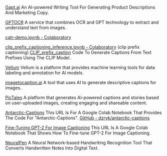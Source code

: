 
[Gapt.ai](https://gapt.ai/)
An AI-powered Writing Tool For Generating Product Descriptions And Marketing Copy.

[GPTOCR](https://gptocr.com/)
A service that combines OCR and GPT technology to extract and understand text from images.

[catr-demo.ipynb - Colaboratory](https://colab.research.google.com/github/saahiluppal/catr/blob/master/catr_demo.ipynb)

[clip_prefix_captioning_inference.ipynb - Colaboratory](https://colab.research.google.com/drive/1tuoAC5F4sC7qid56Z0ap-stR3rwdk0ZV)
(clip prefix captioning)
[CLIP_prefix_caption](https://github.com/rmokady/CLIP_prefix_caption)
Code To Generate Captions From Text Prefixes Using The CLIP Model.

[Vellum](https://www.vellum.ai/)
Vellum is a platform that provides machine learning tools for data labeling and annotation for AI models.

[imagetocaption.ai](https://www.imagetocaption.ai/)
A tool that uses AI to generate descriptive captions for images.

[PicTales](https://pictales.online/)
A platform that generates AI-powered captions and stories based on user-uploaded images, creating engaging and shareable content.

[Antarctic-Captions](https://colab.research.google.com/drive/1FwGEVKXvmpeMvAYqGr4z7Nt3llaZz-F8)
This URL Is For A Google Colab Notebook That Provides The Code For "Antarctic-Captions".
[GitHub - dzryk/antarctic-captions](https://github.com/dzryk/antarctic-captions)

[Fine-Tuning GPT-2 For Image Captioning](https://colab.research.google.com/drive/1qgt8cSwKF957PgPTKhRcNwDIfWrMhbV9)
This URL Is A Google Colab Notebook That Shows How To Fine-tune GPT-2 For Image Captioning.

[NeuralPen](https://neuralpen.net/)
A Neural Network-based Handwriting Recognition Tool That Converts Handwritten Notes Into Digital Text.

